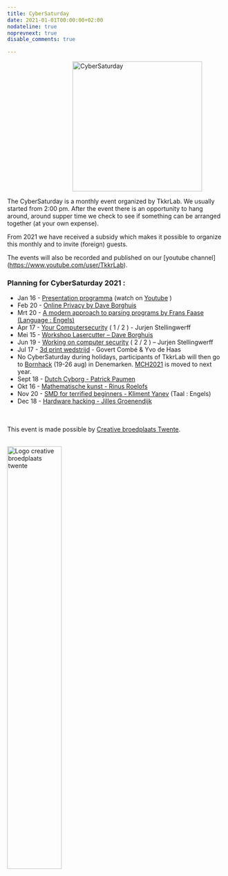 ```yaml
---
title: CyberSaturday
date: 2021-01-01T00:00:00+02:00
nodateline: true
noprevnext: true
disable_comments: true

---
```

<img alt="CyberSaturday" src="/images/cyber_saturday.png" width="300px" height="300px" style="margin: 0 30%;">

The CyberSaturday is a monthly event organized by TkkrLab. We usually started from 2:00 pm. After the event there is an opportunity to hang around, around supper time we check to see if something can be arranged together (at your own expense).

From 2021 we have received a subsidy which makes it possible to organize this monthly and to invite (foreign) guests.

The events will also be recorded and published on our [youtube channel] (https://www.youtube.com/user/TkkrLab).

### Planning for CyberSaturday 2021 :


* Jan 16 - [Presentation programma](/cybersaturdays/2021_01_16_presentatie_programma/) (watch on [Youtube](https://www.youtube.com/watch?v=nieysTn9afA) )
* Feb 20 - [Online Privacy by Dave Borghuis](/cybersaturdays/2021_02_20_online_privacy/)   
* Mrt 20 - [A modern approach to parsing programs by Frans Faase (Language : Engels)](/cybersaturdays/2021_03_20_parsers/)
* Apr 17 - [Your Computersecurity](/cybersaturdays/2021_04_17_jouw_computerbeveiliging/) ( 1 / 2 ) - Jurjen Stellingwerff
* Mei 15 - [Workshop Lasercutter – Dave Borghuis](/cybersaturdays/2021_05_15_inkscape_en_lasercutter/)
* Jun 19 - [Working on computer security](/cybersaturdays/2021_06_19_werken_aan_computersecurity/) ( 2 / 2 ) – Jurjen Stellingwerff
* Jul 17 - [3d print wedstrijd](/cybersaturdays/2021_07_17_3d_print_wedstrijd/) - Govert Combé & Yvo de Haas
* No CyberSaturday during holidays, participants of TkkrLab will then go to [Bornhack](https://bornhack.dk/) (19-26 aug) in Denemarken. [MCH2021](https://mch2021.org/) is moved to next year.
* Sept 18 - [Dutch Cyborg - Patrick Paumen](/cybersaturdays/2021_09_18_nederlandse_cyborg_patrick_paumen/)
* Okt 16 - [Mathematische kunst - Rinus Roelofs](/cybersaturdays/2021_10_16_mathematische_kunst__rinus_roelofs/)
* Nov 20 - [SMD for terrified beginners - Kliment Yanev](/cybersaturdays/2021_11_20_smd_for_terrified_beginners__kliment_yanev/) (Taal : Engels)
* Dec 18 - [Hardware hacking - Jilles Groenendijk](/en/cybersaturdays/2021_12_18_hardware_hacking__jilles_groenendijk/)

<br /><br />
This event is made possible by [Creative broedplaats Twente](http://www.creatievebroedplaatsentwente.nl/).
<br /><br />

<img width=50% src="/images/Logo-Creatieve-Broedplaatsen-Twente.jpg"  alt="Logo creative broedplaats twente">